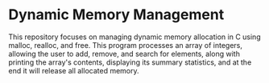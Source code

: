 # Dynamic Memory Management

This repository focuses on managing dynamic memory allocation in C using malloc, realloc, and free. This program processes an array of integers, allowing the user to add, remove, and search for elements, along with printing the array's contents, displaying its summary statistics, and at the end it will release all allocated memory.
